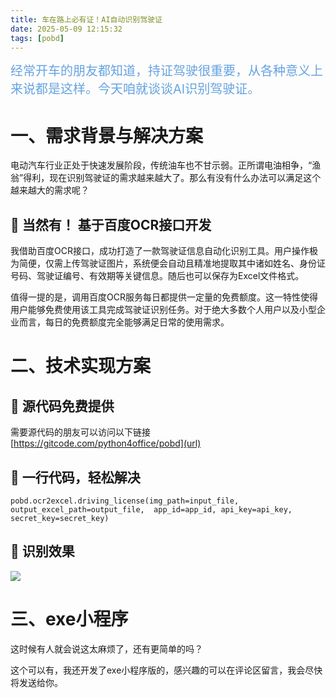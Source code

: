 ```yaml
---
title: 车在路上必有证！AI自动识别驾驶证
date: 2025-05-09 12:15:32
tags: [pobd]
---
```


<span style="font-size:20px;"><span style="color:#66a3e0;">经常开车的朋友都知道，持证驾驶很重要，从各种意义上来说都是这样。今天咱就谈谈AI识别驾驶证。 </span></span>

#  一、需求背景与解决方案
电动汽车行业正处于快速发展阶段，传统油车也不甘示弱。正所谓电油相争，“渔翁”得利，现在识别驾驶证的需求越来越大了。那么有没有什么办法可以满足这个越来越大的需求呢？

## 📍 当然有！ 基于百度OCR接口开发
我借助百度OCR接口，成功打造了一款驾驶证信息自动化识别工具。用户操作极为简便，仅需上传驾驶证图片，系统便会自动且精准地提取其中诸如姓名、身份证号码、驾驶证编号、有效期等关键信息。随后也可以保存为Excel文件格式。

值得一提的是，调用百度OCR服务每日都提供一定量的免费额度。这一特性使得用户能够免费使用该工具完成驾驶证识别任务。对于绝大多数个人用户以及小型企业而言，每日的免费额度完全能够满足日常的使用需求。

#  二、技术实现方案
## 📍 源代码免费提供

需要源代码的朋友可以访问以下链接
[https://gitcode.com/python4office/pobd](url)

## 📍 一行代码，轻松解决
```
pobd.ocr2excel.driving_license(img_path=input_file, output_excel_path=output_file,  app_id=app_id, api_key=api_key,  secret_key=secret_key)
```

## 📍 识别效果

![](https://raw.gitcode.com/yaaakaaang/pic/raw/main/1746688217943.jpg)

#  三、exe小程序
这时候有人就会说这太麻烦了，还有更简单的吗？

这个可以有，我还开发了exe小程序版的，感兴趣的可以在评论区留言，我会尽快将发送给你。